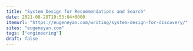 ```yaml
---
title: "System Design for Recommendations and Search"
date: 2021-08-28T19:53:04+0000
itemurl: "https://eugeneyan.com/writing/system-design-for-discovery/"
sites: "eugeneyan.com"
tags: ["engineering"]
draft: false
---
```

